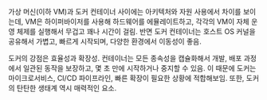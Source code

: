 가상 머신(이하 VM)과 도커 컨테이너 사이에는 아키텍처와 자원 사용에서 차이를 보이는데, VM은 하이퍼바이저를 사용해 하드웨어를 에뮬레이트하고, 각각의 VM이 자체 운영 체제를 실행해서 무겁고 꽤나 시간이 걸림.
반면 도커 컨테이너는 호스트 OS 커널을 공유해서 가볍고, 빠르게 시작되며, 다양한 환경에서 이동성이 좋음.

도커의 강점은 효율성과 확장성. 컨테이너는 모든 종속성을 캡슐화해서 개발, 배포 과정에서 일관된 동작을 보장하고, 몇 초 만에 시작하거나 중지할 수 있음.
이 때문에 도커는 마이크로서비스, CI/CD 파이프라인, 빠른 확장이 필요한 상황에 적합해보임.
또한, 도커의 탄탄한 생태계 역시 매력적인 요소.
